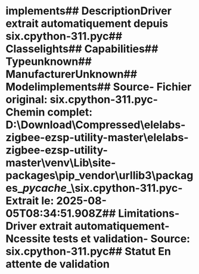 # implements##  DescriptionDriver extrait automatiquement depuis six.cpython-311.pyc##  Classelights##  Capabilities##  Typeunknown##  ManufacturerUnknown##  Modelimplements##  Source- **Fichier original**: six.cpython-311.pyc- **Chemin complet**: D:\Download\Compressed\elelabs-zigbee-ezsp-utility-master\elelabs-zigbee-ezsp-utility-master\venv\Lib\site-packages\pip\_vendor\urllib3\packages\__pycache__\six.cpython-311.pyc- **Extrait le**: 2025-08-05T08:34:51.908Z##  Limitations- Driver extrait automatiquement- Ncessite tests et validation- Source: six.cpython-311.pyc##  Statut En attente de validation